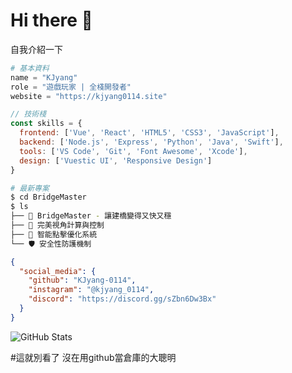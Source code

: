 # Hi there 👋 
自我介紹一下
```python
# 基本資料
name = "KJyang"
role = "遊戲玩家 | 全棧開發者"
website = "https://kjyang0114.site"
```

```javascript
// 技術棧
const skills = {
  frontend: ['Vue', 'React', 'HTML5', 'CSS3', 'JavaScript'],
  backend: ['Node.js', 'Express', 'Python', 'Java', 'Swift'],
  tools: ['VS Code', 'Git', 'Font Awesome', 'Xcode'],
  design: ['Vuestic UI', 'Responsive Design']
}
```

```bash
# 最新專案
$ cd BridgeMaster
$ ls
├── 🌉 BridgeMaster - 讓建橋變得又快又穩
├── 🎯 完美視角計算與控制
├── 🚀 智能點擊優化系統
└── 🛡️ 安全性防護機制
```

```json
{
  "social_media": {
    "github": "KJyang-0114",
    "instagram": "@kjyang_0114",
    "discord": "https://discord.gg/sZbn6Dw3Bx"
  }
}
```

![GitHub Stats](https://github-readme-stats.vercel.app/api?username=KJyang-0114&show_icons=true&theme=dark)

#這就別看了 沒在用github當倉庫的大聰明
